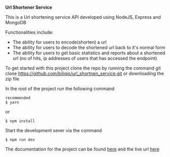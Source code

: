 **Url Shortener Service**

This is a Url shortening service API developed using NodeJS, Express and MongoDB


Functionalities include:
- The ability for users to encode(shorten) a url
- The ability for users to decode the shortened url back to it's normal form
- The ability for users to get basic statistics and reports about a shortened url (no of hits, ip addresses of users that has accessed the endpoint)


To get started with this project clone the repo by running the command git clone https://github.com/biliqis/url_shortnen_service.git or downloading the zip file

In the root of the project run the following command

```
recommended
$ yarn
```

or
```
$ npm install
```
Start the development sever via the command

```
$ npm run dev
```

The documentation for the project can be found [here](https://documenter.getpostman.com/view/16600205/UVktoYPZ) and the live url [here](https://urls-hort.herokuapp.com/)